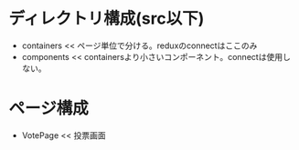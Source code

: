 # ディレクトリ構成(src以下)

* containers << ページ単位で分ける。reduxのconnectはここのみ
* components << containersより小さいコンポーネント。connectは使用しない。

# ページ構成

* VotePage << 投票画面


